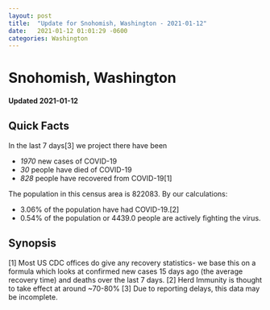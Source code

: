 ```yaml
---
layout: post
title:  "Update for Snohomish, Washington - 2021-01-12"
date:   2021-01-12 01:01:29 -0600
categories: Washington
---
```


# Snohomish, Washington
#### Updated 2021-01-12

## Quick Facts

In the last 7 days[3] we project there have been
- *1970* new cases of COVID-19
- *30* people have died of COVID-19
- *828* people have recovered from COVID-19[1]

The population in this census area is 822083. By our calculations:
- 3.06% of the population have had COVID-19.[2]
- 0.54% of the population or 4439.0 people are actively fighting the virus.

## Synopsis




[1] Most US CDC offices do give any recovery statistics- we base this on a formula which looks at confirmed new cases
15 days ago (the average recovery time) and deaths over the last 7 days.
[2] Herd Immunity is thought to take effect at around ~70-80%
[3] Due to reporting delays, this data may be incomplete. 
    